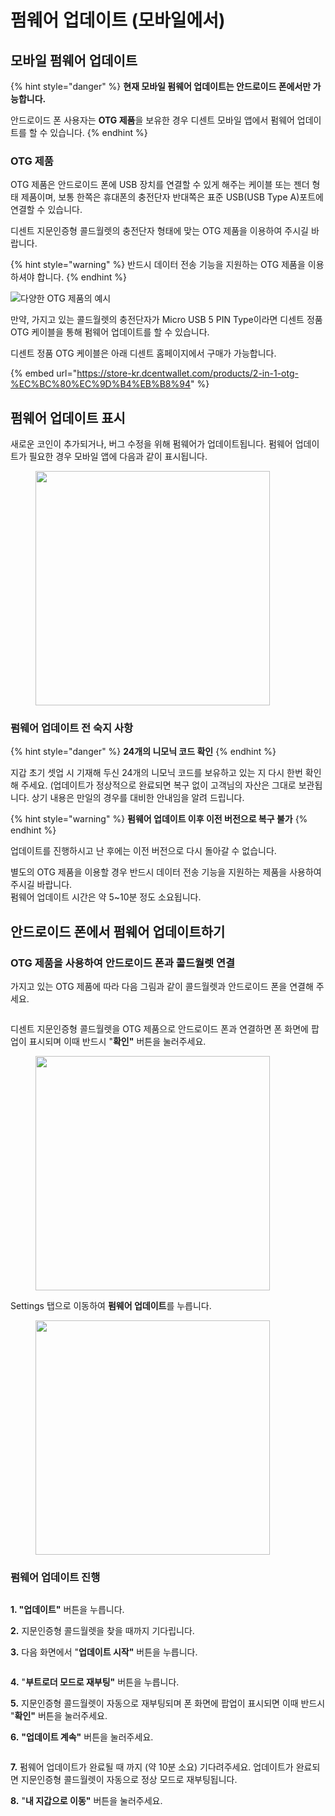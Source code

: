# 펌웨어 업데이트 (모바일에서)

## 모바일 펌웨어 업데이트 <a href="#mobile-firmware-update" id="mobile-firmware-update"></a>

{% hint style="danger" %}
**현재 모바일 펌웨어 업데이트는 안드로이드 폰에서만 가능합니다.**

안드로이드 폰 사용자는 **OTG 제품**을 보유한 경우 디센트 모바일 앱에서 펌웨어 업데이트를 할 수 있습니다.
{% endhint %}

### OTG 제품 <a href="#otg-device" id="otg-device"></a>

OTG 제품은 안드로이드 폰에 USB 장치를 연결할 수 있게 해주는 케이블 또는 젠더 형태 제품이며, 보통 한쪽은 휴대폰의 충전단자 반대쪽은 표준 USB(USB Type A)포트에 연결할 수 있습니다.

디센트 지문인증형 콜드월렛의 충전단자 형태에 맞는 OTG 제품을 이용하여 주시길 바랍니다.

{% hint style="warning" %}
반드시 데이터 전송 기능을 지원하는 OTG 제품을 이용하셔야 합니다.
{% endhint %}



![다양한 OTG 제품의 예시 ](<../.gitbook/assets/OTG 예시.png>)

만약, 가지고 있는 콜드월렛의 충전단자가 Micro USB 5 PIN Type이라면 디센트 정품 OTG 케이블을 통해 펌웨어 업데이트를 할 수 있습니다.

디센트 정품 OTG 케이블은 아래 디센트 홈페이지에서 구매가 가능합니다.

{% embed url="https://store-kr.dcentwallet.com/products/2-in-1-otg-%EC%BC%80%EC%9D%B4%EB%B8%94" %}

## 펌웨어 업데이트 표시 <a href="#firmware-update-indicator" id="firmware-update-indicator"></a>

새로운 코인이 추가되거나, 버그 수정을 위해 펌웨어가 업데이트됩니다. 펌웨어 업데이트가 필요한 경우 모바일 앱에 다음과 같이 표시됩니다.

<div align="left"><figure><img src="../.gitbook/assets/1 (4) (1).jpg" alt="" width="375"><figcaption></figcaption></figure></div>

### 펌웨어 업데이트 전 숙지 사항 <a href="#before-you-update-the-firmware" id="before-you-update-the-firmware"></a>

{% hint style="danger" %}
**24개의 니모닉 코드 확인**
{% endhint %}

지갑 초기 셋업 시 기재해 두신 24개의 니모닉 코드를 보유하고 있는 지 다시 한번 확인해 주세요. (업데이트가 정상적으로 완료되면 복구 없이 고객님의 자산은 그대로 보관됩니다. 상기 내용은 만일의 경우를 대비한 안내임을 알려 드립니다.

{% hint style="warning" %}
**펌웨어 업데이트 이후 이전 버전으로 복구 불가**
{% endhint %}

업데이트를 진행하시고 난 후에는 이전 버전으로 다시 돌아갈 수 없습니다.

별도의 OTG 제품을 이용할 경우 반드시 데이터 전송 기능을 지원하는 제품을 사용하여 주시길 바랍니다. \
펌웨어 업데이트 시간은 약 5\~10분 정도 소요됩니다.

## 안드로이드 폰에서 펌웨어 업데이트하기 <a href="#updating-the-firmware-from-an-android-phone" id="updating-the-firmware-from-an-android-phone"></a>

### OTG 제품을 사용하여 안드로이드 폰과 콜드월렛 연결 <a href="#connect-biometric-wallet-with-android-phone-using-otg-device" id="connect-biometric-wallet-with-android-phone-using-otg-device"></a>

가지고 있는 OTG 제품에 따라 다음 그림과 같이 콜드월렛과 안드로이드 폰을 연결해 주세요.

<figure><img src="../.gitbook/assets/연결 예시 (4).png" alt=""><figcaption></figcaption></figure>

디센트 지문인증형 콜드월렛을 OTG 제품으로 안드로이드 폰과 연결하면 폰 화면에 팝업이 표시되며 이때 반드시 "**확인"** 버튼을 눌러주세요.

<div align="left"><figure><img src="../.gitbook/assets/2 (4) (1).jpg" alt="" width="375"><figcaption></figcaption></figure></div>

Settings 탭으로 이동하여 **펌웨어 업데이트**를 누릅니다.

<div align="left"><figure><img src="../.gitbook/assets/3 (3) (1).jpg" alt="" width="375"><figcaption></figcaption></figure></div>

### 펌웨어 업데이트 진행 <a href="#proceed-with-the-firmware-update" id="proceed-with-the-firmware-update"></a>

<div align="left"><figure><img src="../.gitbook/assets/5 (1) (1) (1).jpg" alt=""><figcaption></figcaption></figure></div>

**1. "업데이트"** 버튼을 누릅니다.&#x20;

**2.** 지문인증형 콜드월렛을 찾을 때까지 기다립니다.&#x20;

**3.** 다음 화면에서 "**업데이트 시작"** 버튼을 누릅니다.

<div align="left"><figure><img src="../.gitbook/assets/6 (1) (1).jpg" alt=""><figcaption></figcaption></figure></div>

**4.** "**부트로더 모드로 재부팅"** 버튼을 누릅니다.&#x20;

**5.** 지문인증형 콜드월렛이 자동으로 재부팅되며 폰 화면에 팝업이 표시되면 이때 반드시 "**확인"** 버튼을 눌러주세요.&#x20;

**6.** **"업데이트 계속"** 버튼을 눌러주세요.

<div align="left"><figure><img src="../.gitbook/assets/7 (1).jpg" alt=""><figcaption></figcaption></figure></div>

**7.** 펌웨어 업데이트가 완료될 때 까지 (약 10분 소요) 기다려주세요. 업데이트가 완료되면 지문인증형 콜드월렛이 자동으로 정상 모드로 재부팅됩니다.&#x20;

**8.** "**내 지갑으로 이동"** 버튼을 눌러주세요.
